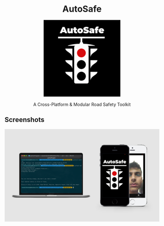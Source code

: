 <div align="center">
  
# AutoSafe

<img src="./Logo.png" height="250px" width="250px">

A Cross-Platform & Modular Road Safety Toolkit

</div>

## Screenshots

<img src="main.png">
